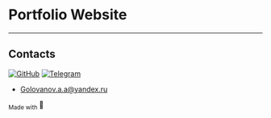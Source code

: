 # Portfolio Website

---

## Contacts

[![GitHub](https://img.shields.io/badge/github-%23121011.svg?style=for-the-badge&logo=github&logoColor=white)](https://github.com/GolovanovAlex)
[![Telegram](https://img.shields.io/badge/Telegram-2CA5E0?style=for-the-badge&logo=telegram&logoColor=white)](https://t.me/GolovanovAlex)

- <a href="mailto:golovanov.a.a@yandex.ru" >Golovanov.a.a@yandex.ru</a>

<sub> Made with </sub>💙



